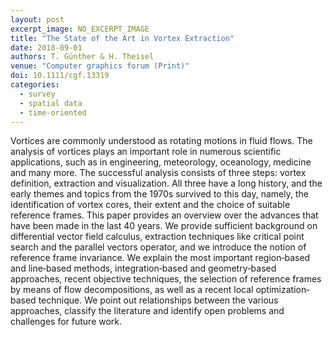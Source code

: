 ```yaml
---
layout: post
excerpt_image: NO_EXCERPT_IMAGE
title: "The State of the Art in Vortex Extraction"
date: 2018-09-01
authors: T. Günther & H. Theisel
venue: "Computer graphics forum (Print)"
doi: 10.1111/cgf.13319
categories:
  - survey
  - spatial data
  - time-oriented
---
```

Vortices are commonly understood as rotating motions in fluid flows. The analysis of vortices plays an important role in numerous scientific applications, such as in engineering, meteorology, oceanology, medicine and many more. The successful analysis consists of three steps: vortex definition, extraction and visualization. All three have a long history, and the early themes and topics from the 1970s survived to this day, namely, the identification of vortex cores, their extent and the choice of suitable reference frames. This paper provides an overview over the advances that have been made in the last 40 years. We provide sufficient background on differential vector field calculus, extraction techniques like critical point search and the parallel vectors operator, and we introduce the notion of reference frame invariance. We explain the most important region‐based and line‐based methods, integration‐based and geometry‐based approaches, recent objective techniques, the selection of reference frames by means of flow decompositions, as well as a recent local optimization‐based technique. We point out relationships between the various approaches, classify the literature and identify open problems and challenges for future work.
